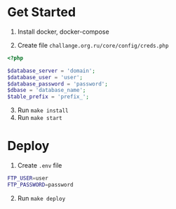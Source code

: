 # Get Started

1. Install docker, docker-compose

2. Create file `challange.org.ru/core/config/creds.php`

```php
<?php

$database_server = 'domain';
$database_user = 'user';
$database_password = 'password';
$dbase = 'database_name';
$table_prefix = 'prefix_';
```

3. Run `make install`
4. Run `make start`

# Deploy

1. Create `.env` file
```sh
FTP_USER=user
FTP_PASSWORD=password
```
2. Run `make deploy`
